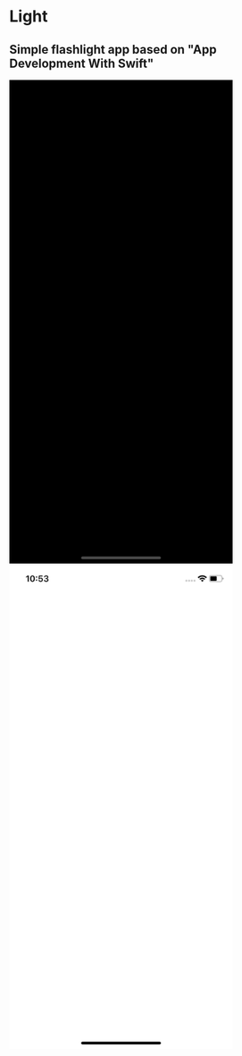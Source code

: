 # Light
## Simple flashlight app based on "App Development With Swift"

<img src="https://github.com/matvelius/Light/blob/master/Assets.xcassets/Simulator%20Screen%20Shot%20-%20iPhone%20X%CA%80%20-%202019-04-28%20at%2022.53.40.imageset/Simulator%20Screen%20Shot%20-%20iPhone%20X%CA%80%20-%202019-04-28%20at%2022.53.40.png?raw=true" width=400px>
<img src="https://github.com/matvelius/Light/blob/master/Assets.xcassets/Simulator%20Screen%20Shot%20-%20iPhone%20X%CA%80%20-%202019-04-28%20at%2022.53.45.imageset/Simulator%20Screen%20Shot%20-%20iPhone%20X%CA%80%20-%202019-04-28%20at%2022.53.45.png?raw=true" width=400px>
